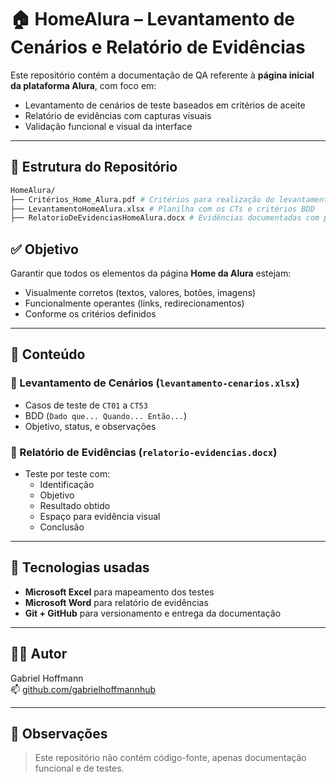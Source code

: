 # 🏠 HomeAlura – Levantamento de Cenários e Relatório de Evidências

Este repositório contém a documentação de QA referente à **página inicial da plataforma Alura**, com foco em:

- Levantamento de cenários de teste baseados em critérios de aceite
- Relatório de evidências com capturas visuais
- Validação funcional e visual da interface

---

## 📁 Estrutura do Repositório
```bash
HomeAlura/
├── Critérios_Home_Alura.pdf # Critérios para realização do levantamento
├── LevantamentoHomeAlura.xlsx # Planilha com os CTs e critérios BDD
├── RelatorioDeEvidenciasHomeAlura.docx # Evidências documentadas com prints e resultados
```
## ✅ Objetivo

Garantir que todos os elementos da página **Home da Alura** estejam:
- Visualmente corretos (textos, valores, botões, imagens)
- Funcionalmente operantes (links, redirecionamentos)
- Conforme os critérios definidos 

---

## 🔎 Conteúdo

### 📄 Levantamento de Cenários (`levantamento-cenarios.xlsx`)
- Casos de teste de `CT01` a `CT53`
- BDD (`Dado que... Quando... Então...`)
- Objetivo, status, e observações

### 📸 Relatório de Evidências (`relatorio-evidencias.docx`)
- Teste por teste com:
  - Identificação
  - Objetivo
  - Resultado obtido
  - Espaço para evidência visual
  - Conclusão

---

## 🧪 Tecnologias usadas

- **Microsoft Excel** para mapeamento dos testes
- **Microsoft Word** para relatório de evidências
- **Git + GitHub** para versionamento e entrega da documentação

---

## 👨‍💻 Autor

Gabriel Hoffmann  
📫 [github.com/gabrielhoffmannhub](https://github.com/gabrielhoffmannhub)

---

## 📌 Observações

> Este repositório não contém código-fonte, apenas documentação funcional e de testes.
